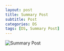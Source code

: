 ```yaml
---
layout: post
title: Summary Post
subtitle: Post
categories: DS
tags: [DS, Summary Post]
---
```




![Summary Post](SummaryPost.jpg)
